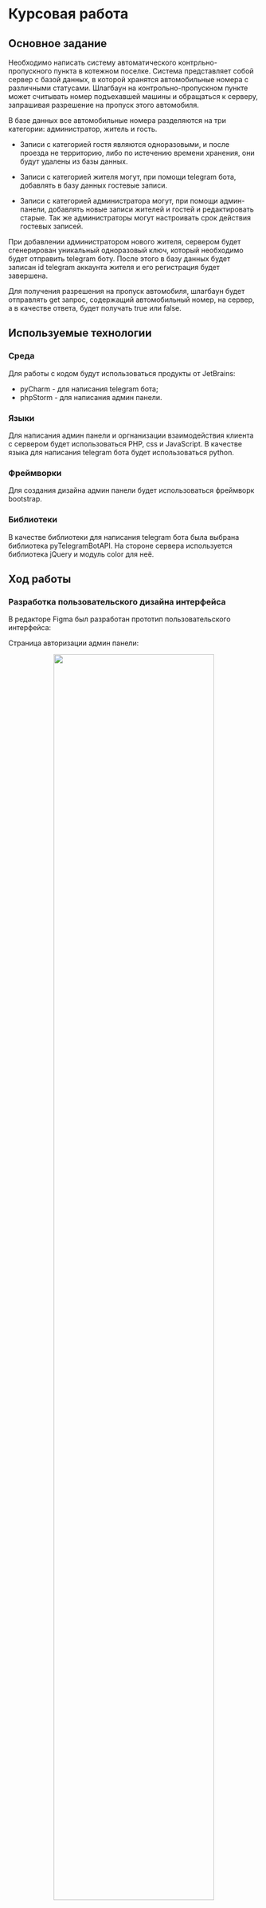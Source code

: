# Курсовая работа


## Основное задание
Необходимо написать систему автоматического контрльно-пропускного пункта в котежном поселке. Система представляет собой сервер с базой данных, в которой хранятся автомобильные номера с различными статусами. Шлагбаун на контрольно-пропускном пункте может считывать номер подъехавшей машины и обращаться к серверу, запрашивая разрешение на пропуск этого автомобиля.

В базе данных все автомобильные номера разделяются на три категории: администратор, житель и гость.

 - Записи с категорией гостя являются одноразовыми, и после проезда не территорию, либо по истечению времени хранения, они будут удалены из базы данных.

 - Записи с категорией жителя могут, при помощи telegram бота, добавлять в базу данных гостевые записи.

 - Записи с категорией администратора могут, при помощи админ-панели, добавлять новые записи жителей и гостей и редактировать старые. Так же администраторы могут настроивать срок действия гостевых записей.

При добавлении администратором нового жителя, сервером будет сгенерирован уникальный одноразовый ключ, который необходимо будет отправить telegram боту. После этого в базу данных будет записан id telegram аккаунта жителя и его регистрация будет завершена.

Для получения разрешения на пропуск автомобиля, шлагбаун будет отправлять get запрос, содержащий автомобильный номер, на сервер, а в качестве ответа, будет получать true или false.

## Используемые технологии

  ### Среда
  Для работы с кодом будут использоваться продукты от JetBrains:
  - pyCharm - для написания telegram бота;
  - phpStorm - для написания админ панели.
  
  ### Языки
  Для написания админ панели и оргнанизации взаимодействия клиента с сервером будет использоваться PHP, css и JavaScript. В качестве языка для написания telegram бота будет использоваться python.
  
  ### Фреймворки
  Для создания дизайна админ панели будет использоваться фреймворк bootstrap.
  
  ### Библиотеки
  В качестве библиотеки для написания telegram бота была выбрана библиотека pyTelegramBotAPI.
  На стороне сервера используется библиотека jQuery и модуль color для неё.
  
 ## Ход работы 
  ### Разработка пользовательского дизайна интерфейса
  В редакторе Figma был разработан прототип пользовательского интерфейса:
  
  Страница авторизации админ панели:
  <p align = "center"><img src="https://github.com/Sneyk01/coursework_2022/blob/main/images/authorization.svg"/width = 80%></p>

  
  Главная страница админ панели:
  <p align = "center"><img src="https://github.com/Sneyk01/coursework_2022/blob/main/images/main_screen.svg"/width = 80%></p>
  
  
  Вкладка настроект админ панели:
  img
    
  
  Вкладка настроект аккаунта администратора:
  img


  Всплывающее окно добавления новой записи жителя:
  <p align = "center"><img src="https://github.com/Sneyk01/coursework_2022/blob/main/images/modal_1.png"/width = 40%></p>
  
  
  Всплывающее окно редактирования записи жителя:
  <p align = "center"><img src="https://github.com/Sneyk01/coursework_2022/blob/main/images/modal_1.1.png"/width = 40%></p>
  

  Всплывающее окно добавления новой записи гостя:
  <p align = "center"><img src="https://github.com/Sneyk01/coursework_2022/blob/main/images/modal_2.png"/width = 40%></p>
  
  
  Всплывающее окно редактирования записи гостя:
  <p align = "center"><img src="https://github.com/Sneyk01/coursework_2022/blob/main/images/modal_2.1.png"/width = 40%></p>

  ### Описание пользовательских сценариев
  #### Описание процесса регистрации жителя
  Для регистрации новой записи жителя поселка администратору необходимо создать через админ панель  запись о человеке, с основной инфрмацией о нем: имя, фамилия, автомобильные номера и его дом. После этого будет автоматически сформирован 10-ти символьный регистрационный ключ, который администратор должен передать жильцу. После того, как житель получит свой ключ регистрации, ему необходимо найти в telegram нужного бота и выбрав в его меню кнопку "Создать аккаунт" отправить полученный ключ. После этого жильцу откроется возможность добавлять в базу данных гостевые автомобильные номера.
  
  #### Описание возможностей админ панели
  При входе в админ панель администратору будет необходимо ввести логин и пароль от его учетной записи. ~В случае, если пароль был утерян, у администратора есть возможность востановить пароль от учетной записи.~ После того, как авторизация пройдет успешно, для администратора открываются следующие возможности:
   - Просмотр списка всех жителей
   - Просмотр списка всех гостей
   - Добавление новых жителей
   - Добавление новых гостей
   - Редактирование учетных записей жителей
   - Редактирование записей гостевых номеров
   - Редактирование учетной записи администратора
   - Настройка параметров работы сервера (например по проществию какого времени удалять гостевые записи)
  
  При добавлении новой записи о жителе или госте, перед администратором открывается всплывающее окно с полями, необходимыми для заполнения. При добавлении жителя нужно заполнить имя, фамилию, номер дома и номера автомобилей. При добавлении гостя - только автомобильный номер. Если введенный номер уже присутсвует в одной из таблиц, сервер вернет сообщение с ошибкой. В случае успеха, пользоватлеь увидет сообщение, что запись добавлена, а в выбраной таблице отобразится новая запись. 
  
  При изменении параметров, в случае успешной операции, строчка с выбранным параметром на время станет зеленой, в противном случае (если попытаться установить время действия токена или гостевой записи меньше чем 60 секунд) - красным.
  
  Если пользователь находится на вкладке просмотра списка жильцов или гостей, то этот список будет автоматически сверяться с базой данных и обновлятся раз в минуту.
  
  При каждом обновлении таблицы гостей или при api запросе данных из этой таблицы происходит проверка времени действия номеров, и старые записи удаляются.

  #### Примеры пользовательских сценариев
  
  - Сценарий 1
  <p align = "left"><img src="https://github.com/Sneyk01/coursework_2022/blob/main/images/s1.svg"></p>
  
  - Сценарий 2
  <p align = "left"><img src="https://github.com/Sneyk01/coursework_2022/blob/main/images/s2.svg"></p>
  
  - Сценарий 3
  <p align = "left"><img src="https://github.com/Sneyk01/coursework_2022/blob/main/images/s3.svg"></p>
  
  
  ### Описание API сервера и хореографии
  #### Для удобного взаимодействия telegram бота с сервером, был написан api. На данный момент сервер умеет обрабатывать get, post и put запросы от telegram бота. Ниже приведены схемы обмена данными между сервером и telegram ботом:
  
  1. Когда боту необходимо узнать информацию о пользователе, он отправляет get запрос содержащий telegram id аккаунта. Если записи об этом пользователе имеются в базе данных, сервер вернет нужную боту информацию. В противном случае, бот получит JSON файл вида: {result: "False"}. Пример get запроса представлен ниже:
  <p align = "center"><img src="https://github.com/Sneyk01/coursework_2022/blob/main/images/bot_get.svg"/width = 50%></p>
  
  2. Когда боту необходимо добавить новую запись в таблицу гостей, он отправляет на сервер post запрос с автомобильным номером, который необходимо добавить, и id пользователя (id в базе данных, не путать с с telegram id), от которого был отправлен запрос. В случае успешного добавления записи, сервер вернет боту JSON файл вида: {result: "True"}, если добавить номер не удалось - сервер вернет JSON файл {result: "False"}. Пример post запроса представлен ниже:
  <p align = "center"><img src="https://github.com/Sneyk01/coursework_2022/blob/main/images/bot_post.svg"/width = 50%></p>
  
  3. Когда боту необходимо завершить регистрацию пользователя, путем добавления его telegram id в базу данных, он отправляет put запрос, содержащий ключ регистрации и telegram id пользователя, который отправил этот ключ. Если регистрациооный ключ был найден в базе данных, то сервер отправит боту всю необходимую информацию об этом пользователе в JSON файле. В противном случае, сервер вернет JSON файл вида: {result: "False"}. Пример put запроса представлен ниже:
  <p align = "center"><img src="https://github.com/Sneyk01/coursework_2022/blob/main/images/bot_put.svg"/width = 50%></p>
  
  
 #### Шлагбаум для общения с сервером также использует api. На данный момент сервер может обработать get запрос от шлагбаума.
 
 1. Когда шлагбауму необходимо узнать, есть ли номер машины в базе данных или нет, он отправляет get запрос содержаший номер автомобиля. Если номер есть в базе данных, сервер вернет {result: "True"}, в противном случае - {result: "False"}. Пример get запроса представлен ниже:
  <p align = "center"><img src="https://github.com/Sneyk01/coursework_2022/blob/main/images/barier_get.svg"/width = 50%></p>
  
  
  ### Описание структуры базы данных
  Для хранения данных об учетных записях будет использоваться MySQL. Для каждой роли (администратор, житель и гость) будет создана своя таблица.
  
  Таблица для администраторов будет содержать в себе логин и хэш пароля от админ панели, соль для пароля, токен текущей сессии, время создания токена и id пользователя. Таблица администраторов не содержит никакой личной информации. Если администратор тоже является жителем поселка, ему необходимо создать запись в таблице жителей. Структура таблицы администраторов и пример записи в ней:
  | Название | Тип | Длина | По умолчанию | Описание |
| :------: | :------: | :------: | :------: | :------: |
| **id** | int  | 11 | NO | Автоматический идентификатор администратора |
| **login** | varchar | 20 | NO | Логин администратора |
| **password** | varchar| 32 | NO | Хэш пароля от учетной записи |
| **salt** | varchar | 10 | NO | Соль для хэширования |
| **token** | varchar | 20 | NO | Уникальный токен |
| **time** | int | 11 | NO | Время создания токена |

  ```sh
  {
     "id": 1,
     "login": "admin",
     "password": "b7387a2deb85d1ea99d3b74fcf92c6d3",
     "salt": "qtVrkp1iu6",
     "token": "XHtJBYE1IVLEPThuVND46Dh9Q",
     "token_time": 1668966113
 }
  ```

 Таблица жителей будет содержать в себе имя и фамилию жильца, номер его автомобиля и дома, id пользователя, id телеграмм аккаунта и пригласительный ключ. Если у жителя несколько автомобилей, то они будут указаны в поле через точкой с запятой. Структура таблицы жителей и пример записи в ней:
   | Название | Тип | Длина | По умолчанию | Описание |
| :------: | :------: | :------: | :------: | :------: |
| **id** | int  | 11 | NO | Автоматический идентификатор жильца |
| **first_name** | varchar | 20 | NO | Имя жильца |
| **last_name** | varchar| 20 | NO | Фамилия жильца |
| **car_numbers** | text |  | NO | Автомобильные номера |
| **house_number** | varchar| 20 | NO | Номер дома жильца |
| **telegram_id** | varchar | 9 | NO | Telegram id жильца |
| **secret_key** | varchar | 10 | NO | Ключ для регистрации в telegram боте |

   ```sh
  {
     "id": 1,
     "first_name": "Gleb",
     "last_name": "Prokhorov",
     "car_numbers": "С202РХ"
     "house_number": "8a",
     "telegram_id": 800457635,
     "secret_key": None
 }
  ```
  
  Таблица гостей будет содержать в себе id пользователя, автомобильный номер, время создания записи и id пользователя, создавшего гостевую запись. В случае, если запись создана или редактировалась администратором, в поле с id создателя будет написано "Администратор". Структура таблицы гостей и пример записи в ней:
     | Название | Тип | Длина | По умолчанию | Описание |
| :------: | :------: | :------: | :------: | :------: |
| **id** | int  | 11 | NO | Автоматический идентификатор гостя |
| **car_number** | varchar | 8 | NO | Автомобильный номер гостя |
| **inviting_id** | varchar| 20 | NO | ID жильца, создавшего запись |
| **creation_time** | int | 11 | NO | Время создания записи |

   ```sh
  {
     "id": 1,
     "car_number": "К754ЕА",
     "inviting_id": 1,
     "creation_time": 1668967113
 }
  ```
  
  Для хранения настроек сервера используется еще одна таблица. В ней хранятся параметры времени, спустя которое удаляются записи гостей и истекает срок действия токена. Эта таблица содержит в себе id параметра, его название и значение. Структура таблицы настроек и пример записи в ней:
       | Название | Тип | Длина | По умолчанию | Описание |
| :------: | :------: | :------: | :------: | :------: |
| **id** | int  | 11 | NO | Автоматический идентификатор параметра |
| **Name** | varchar | 15 | NO | Название параметра |
| **Value** | varchar| 15 | NO | Значение параметра |

```sh
{
 "id": 1,
 "Name": "token_time",
 "Value": 3600
}
```
  
  ### Описание алгоритмов
  #### Алгоритм telegram бота
  <p align = "center"><img src="https://github.com/Sneyk01/coursework_2022/blob/main/images/telegram_bot.svg"></p>
  
  #### Алгоритмы API
    
  Алгоритм обработке GET запроса от шлагбаума:
<p align = "center"><img src="https://github.com/Sneyk01/coursework_2022/blob/main/images/schemes-GET-barier.svg"/width = 50%></p>

  Ниже представлены три алгоритма обработки API запросов от бота:
  
  Алгоритм обработки GET запроса:
  <p align = "center"><img src="https://github.com/Sneyk01/coursework_2022/blob/main/images/schemes-GET.svg"/width = 30%></p>
  
  Алгоритм обработки POST запроса:
  <p align = "center"><img src="https://github.com/Sneyk01/coursework_2022/blob/main/images/schemes-POST.svg"/width = 30%></p>
  
  Алгоритм обработки PUT запроса:
  <p align = "center"><img src="https://github.com/Sneyk01/coursework_2022/blob/main/images/schemes-PUT.svg"/width = 30%></p>

 #### Алгоритмы панели администратора
 
 Алгоритм страницы авторизации login.php:
 <p align = "center"><img src="https://github.com/Sneyk01/coursework_2022/blob/main/images/schemes-login.svg"/width = 30%></p>
 
 Алгоритм функции проверки токена:
 <p align = "center"><img src="https://github.com/Sneyk01/coursework_2022/blob/main/images/schemes-check_token.svg"/width = 55%></p>
 
 Алгоритм верхних кнопок панели администратора:
 <p align = "center"><img src="https://github.com/Sneyk01/coursework_2022/blob/main/images/schemes-top_buttons.svg"/width = 18%></p>
 
 Алгоритм кнопок добавления записей:
 <p align = "center"><img src="https://github.com/Sneyk01/coursework_2022/blob/main/images/schemes-add_buttons.svg"/width = 30%></p>
 
 Алгоритм изменения записей в таблицах:
 <p align = "center"><img src="https://github.com/Sneyk01/coursework_2022/blob/main/images/schemes-change_table.svg"/width = 30%></p>
 
 Алгоритм удаления записей в таблицах:
 <p align = "center"><img src="https://github.com/Sneyk01/coursework_2022/blob/main/images/schemes-delete.svg"/width = 30%></p>
 
 Алгоритм смены пароля от учетной записи:
 <p align = "center"><img src="https://github.com/Sneyk01/coursework_2022/blob/main/images/schemes-change_password.svg"/width = 30%></p>
 
 Алгоритм выхода из учетной записи:
 <p align = "center"><img src="https://github.com/Sneyk01/coursework_2022/blob/main/images/schemes-exit.svg"/width = 12%></p>
 
